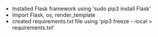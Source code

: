 - Installed Flask framework using 'sudo pip3 install Flask'
- Import Flask, os, render_template
- created requirements.txt file using 'pip3 freeze --local > requirements.txt'